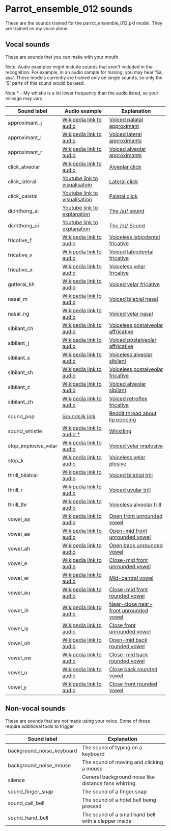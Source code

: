 Parrot_ensemble_012 sounds
=======
These are the sounds trained for the parrot_ensemble_012.pkl model.
They are trained on my voice alone.

Vocal sounds
----
These are sounds that you can make with your mouth

Note:
Audio examples might include sounds that aren't included in the recognition. For example, in an audio sample for hissing, you may hear 'Sa, asa'. 
These models currently are trained only on single sounds, so only the 'S' parts of this sound would be used.

Note * - My whistle is a lot lower frequency than the audio listed, so your mileage may vary

| Sound label | Audio example | Explanation |
|---|---|---|
| approximant_j | [Wikipedia link to audio](https://upload.wikimedia.org/wikipedia/commons/e/e8/Palatal_approximant.ogg) | [Voiced palatal approximant](https://en.wikipedia.org/wiki/Voiced_palatal_approximant) |
| approximant_l | [Wikipedia link to audio](https://upload.wikimedia.org/wikipedia/commons/b/bc/Alveolar_lateral_approximant.ogg) | [Voiced lateral approximants](https://en.wikipedia.org/wiki/Voiced_dental,_alveolar_and_postalveolar_lateral_approximants) |
| approximant_r | [Wikipedia link to audio](https://upload.wikimedia.org/wikipedia/commons/3/33/Postalveolar_approximant.ogg) | [Voiced alveolar approximants](https://en.wikipedia.org/wiki/Voiced_alveolar_and_postalveolar_approximants) |
| click_alveolar | [Wikipedia link to audio](https://upload.wikimedia.org/wikipedia/commons/3/3c/Postalveolar_click.ogg) | [Alveolar click](https://en.wikipedia.org/wiki/Alveolar_click) |
| click_lateral | [Youtube link to visualisatoin](https://www.youtube.com/watch?v=CxV9YiEypok) | [Lateral click](https://en.wikipedia.org/wiki/Lateral_click) |
| click_palatal | [Youtube link to visualisation](https://www.youtube.com/watch?v=AN3u0t-KqiE) | [Palatal click](https://en.wikipedia.org/wiki/Palatal_click) |
| diphthong_ai | [Youtube link to explanation](https://www.youtube.com/watch?v=ub9ONgsThKc) | [The /aɪ/ sound](https://www.englishlanguageclub.co.uk/a%C9%AA-sound/) |
| diphthong_oi | [Youtube link to explanation](https://www.youtube.com/watch?v=M-8ZqxVJMf8) | [The /ɔɪ/ Sound](https://www.englishlanguageclub.co.uk/%C9%94%C9%AA-sound/) |
| fricative_f | [Wikipedia link to audio](https://upload.wikimedia.org/wikipedia/commons/3/33/Voiceless_labiodental_fricative.ogg) | [Voiceless labiodental fricative](https://en.wikipedia.org/wiki/Voiceless_labiodental_fricative)  |
| fricative_v | [Wikipedia link to audio](https://upload.wikimedia.org/wikipedia/commons/8/85/Voiced_labiodental_fricative.ogg) | [Voiced labiodental fricative](https://en.wikipedia.org/wiki/Voiced_labiodental_fricative) |
| fricative_x | [Wikipedia link to audio](https://upload.wikimedia.org/wikipedia/commons/0/0f/Voiceless_velar_fricative.ogg) | [Voiceless velar fricative](https://en.wikipedia.org/wiki/Voiceless_velar_fricative) |
| gutteral_kh | [Wikipedia link to audio](https://upload.wikimedia.org/wikipedia/commons/4/47/Voiced_velar_fricative.ogg) | [Voiced velar fricative](https://en.wikipedia.org/wiki/Voiced_velar_fricative) |
| nasal_m | [Wikipedia link to audio](https://upload.wikimedia.org/wikipedia/commons/a/a9/Bilabial_nasal.ogg) | [Voiced bilabial nasal](https://en.wikipedia.org/wiki/Voiced_bilabial_nasal) |
| nasal_ng | [Wikipedia link to audio](https://upload.wikimedia.org/wikipedia/commons/3/39/Velar_nasal.ogg) | [Voiced velar nasal](https://en.wikipedia.org/wiki/Voiced_velar_nasal) |
| sibilant_ch | [Wikipedia link to audio](https://upload.wikimedia.org/wikipedia/commons/9/97/Voiceless_palato-alveolar_affricate.ogg) | [Voiceless postalveolar affricative](https://en.wikipedia.org/wiki/Voiceless_postalveolar_affricate) |
| sibilant_j | [Wikipedia link to audio](https://upload.wikimedia.org/wikipedia/commons/e/e6/Voiced_palato-alveolar_affricate.ogg) | [Voiced postalveolar affricative](https://en.wikipedia.org/wiki/Voiced_postalveolar_affricate) |
| sibilant_s | [Wikipedia link to audio](https://upload.wikimedia.org/wikipedia/commons/a/ac/Voiceless_alveolar_sibilant.ogg) | [Voiceless alveolar sibilant](https://en.wikipedia.org/wiki/Voiceless_alveolar_fricative#Voiceless_alveolar_sibilants) |
| sibilant_sh | [Wikipedia link to audio](https://upload.wikimedia.org/wikipedia/commons/c/cc/Voiceless_palato-alveolar_sibilant.ogg) | [Voiceless postalveolar fricative](https://en.wikipedia.org/wiki/Voiceless_postalveolar_fricative) |
| sibilant_z | [Wikipedia link to audio](https://upload.wikimedia.org/wikipedia/commons/c/c0/Voiced_alveolar_sibilant.ogg) | [Voiced alveolar sibilant](https://en.wikipedia.org/wiki/Voiced_alveolar_fricative#Voiced_alveolar_sibilant) |
| sibilant_zh | [Wikipedia link to audio](https://upload.wikimedia.org/wikipedia/commons/7/7f/Voiced_retroflex_sibilant.ogg) | [Voiced retroflex fricative](https://en.wikipedia.org/wiki/Voiced_retroflex_fricative) |
| sound_pop | [Soundsilk link](https://soundsilk.com/mouth-pop-sound-effect/) | [Reddit thread about lip popping](https://www.reddit.com/r/LearnUselessTalents/comments/9m0ajp/request_how_to_do_a_good_lip_popsmack/) |
| sound_whistle | [Wikipedia link to audio *](https://upload.wikimedia.org/wikipedia/commons/d/d2/Human_whistling.ogg) | [Whistling](https://en.wikipedia.org/wiki/Whistling) |
| stop_implosive_velar | [Wikipedia link to audio](https://upload.wikimedia.org/wikipedia/commons/a/a8/Voiced_velar_implosive.ogg) | [Voiced velar implosive](https://en.wikipedia.org/wiki/Voiced_velar_implosive) |
| stop_k | [Wikipedia link to audio](https://upload.wikimedia.org/wikipedia/commons/e/e3/Voiceless_velar_plosive.ogg) | [Voiceless velar plosive](https://en.wikipedia.org/wiki/Voiceless_velar_plosive) |
| thrill_bilabial | [Wikipedia link to audio](https://upload.wikimedia.org/wikipedia/commons/e/e7/Bilabial_trill.ogg) | [Voiced bilabial trill](https://en.wikipedia.org/wiki/Voiced_bilabial_trill) |
| thrill_r | [Wikipedia link to audio](https://upload.wikimedia.org/wikipedia/commons/c/cb/Uvular_trill.ogg) | [Voiced uvular trill](https://en.wikipedia.org/wiki/Voiced_uvular_trill) |
| thrill_thr | [Wikipedia link to audio](https://en.wikipedia.org/wiki/File:Voiceless_alveolar_trill.ogg) | [Voiceless alveolar trill](https://en.wikipedia.org/wiki/Voiceless_alveolar_trill) |
| vowel_aa | [Wikipedia link to audio](https://upload.wikimedia.org/wikipedia/commons/0/0e/PR-open_front_unrounded_vowel.ogg) | [Open front unrounded vowel](https://en.wikipedia.org/wiki/Open_front_unrounded_vowel) |
| vowel_ae | [Wikipedia link to audio](https://upload.wikimedia.org/wikipedia/commons/7/71/Open-mid_front_unrounded_vowel.ogg) | [Open-mid front unrounded vowel](https://en.wikipedia.org/wiki/Open-mid_front_unrounded_vowel) |
| vowel_ah | [Wikipedia link to audio](https://upload.wikimedia.org/wikipedia/commons/e/e5/Open_back_unrounded_vowel.ogg) | [Open back unrounded vowel](https://en.wikipedia.org/wiki/Open_back_unrounded_vowel) |
| vowel_e | [Wikipedia link to audio](https://upload.wikimedia.org/wikipedia/commons/6/6c/Close-mid_front_unrounded_vowel.ogg) | [Close-mid front unrounded vowel](https://en.wikipedia.org/wiki/Close-mid_front_unrounded_vowel) |
| vowel_er | [Wikipedia link to audio](https://upload.wikimedia.org/wikipedia/commons/d/d9/Mid-central_vowel.ogg) | [Mid-central vowel](https://en.wikipedia.org/wiki/Mid_central_vowel) |
| vowel_eu | [Wikipedia link to audio](https://upload.wikimedia.org/wikipedia/commons/5/53/Close-mid_front_rounded_vowel.ogg) | [Close-mid front rounded vowel](https://en.wikipedia.org/wiki/Close-mid_front_rounded_vowel) |
| vowel_ih | [Wikipedia link to audio](https://upload.wikimedia.org/wikipedia/commons/4/4c/Near-close_near-front_unrounded_vowel.ogg) | [Near-close near-front unrounded vowel](https://en.wikipedia.org/wiki/Near-close_near-front_unrounded_vowel) |
| vowel_iy | [Wikipedia link to audio](https://upload.wikimedia.org/wikipedia/commons/9/91/Close_front_unrounded_vowel.ogg) | [Close front unrounded vowel](https://en.wikipedia.org/wiki/Close_front_unrounded_vowel) |
| vowel_oh | [Wikipedia link to audio](https://upload.wikimedia.org/wikipedia/commons/d/d0/PR-open-mid_back_rounded_vowel.ogg) | [Open-mid back rounded vowel](https://en.wikipedia.org/wiki/Open-mid_back_rounded_vowel) |
| vowel_ow | [Wikipedia link to audio](https://upload.wikimedia.org/wikipedia/commons/8/84/Close-mid_back_rounded_vowel.ogg) | [Close-mid back rounded vowel](https://en.wikipedia.org/wiki/Close-mid_back_rounded_vowel) |
| vowel_u | [Wikipedia link to audio](https://upload.wikimedia.org/wikipedia/commons/5/5d/Close_back_rounded_vowel.ogg) | [Close back rounded vowel](https://en.wikipedia.org/wiki/Close_back_rounded_vowel) |
| vowel_y | [Wikipedia link to audio](https://upload.wikimedia.org/wikipedia/commons/e/ea/Close_front_rounded_vowel.ogg) | [Close front rounded vowel](https://en.wikipedia.org/wiki/Close_front_rounded_vowel) |

Non-vocal sounds
----
These are sounds that are not made using your voice. Some of these require additional tools to trigger

| Sound label | Explanation |
|---|---|
| background_noise_keyboard | The sound of typing on a keyboard |
| background_noise_mouse | The sound of moving and clicking a mouse |
| silence | General background noise like distance fans whirring |
| sound_finger_snap | The sound of a finger snap |
| sound_call_bell | The sound of a hotel bell being pressed |
| sound_hand_bell | The sound of a small hand bell with a clapper inside |
